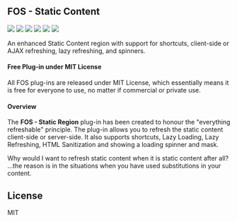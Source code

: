 ## FOS - Static Content

![](https://img.shields.io/badge/Plug--in_Type-Region-orange.svg) ![](https://img.shields.io/badge/APEX-19.2-success.svg) ![](https://img.shields.io/badge/APEX-20.1-success.svg) ![](https://img.shields.io/badge/APEX-20.2-success.svg) ![](https://img.shields.io/badge/APEX-21.1-success.svg) ![](https://img.shields.io/badge/APEX-21.2-success.svg)

An enhanced Static Content region with support for shortcuts, client-side or AJAX refreshing, lazy refreshing, and spinners.
<h4>Free Plug-in under MIT License</h4>
<p>
All FOS plug-ins are released under MIT License, which essentially means it is free for everyone to use, no matter if commercial or private use.
</p>
<h4>Overview</h4>
<p>The <strong>FOS - Static Region</strong> plug-in has been created to honour the "everything refreshable" principle. The plug-in allows you to refresh the static content client-side or server-side. It also supports shortcuts, Lazy Loading, Lazy Refreshing, HTML Sanitization and showing a loading spinner and mask.
</p>
<p>
    Why would I want to refresh static content when it is static content after all? ...the reason is in the situations when you have used substitutions in your content.
</p>

## License

MIT

